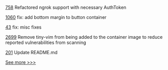 
[758](https://github.com/hyperledger/aries-agent-test-harness/pull/758) Refactored ngrok support with necessary AuthToken

[1060](https://github.com/hyperledger/aries-mobile-agent-react-native/pull/1060) fix: add bottom margin to button container

[43](https://github.com/hyperledger/aries-akrida/pull/43) fix: misc fixes

[2699](https://github.com/hyperledger/aries-cloudagent-python/pull/2699) Remove tiny-vim from being added to the container image to reduce reported vulnerabilities from scanning

[201](https://github.com/hyperledger/fabric-protos/pull/201) Update README.md


[See more >>>](https://start-here.hyperledger.org/pull-requests)
